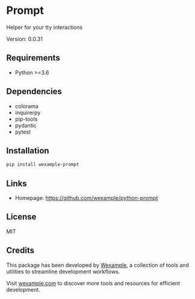 # Prompt

Helper for your tty interactions

Version: 0.0.31

## Requirements

- Python >=3.6

## Dependencies

- colorama
- inquirerpy
- pip-tools
- pydantic
- pytest

## Installation

```bash
pip install wexample-prompt
```

## Links

- Homepage: https://github.com/wexample/python-prompt

## License

MIT
## Credits

This package has been developed by [Wexample](https://wexample.com), a collection of tools and utilities to streamline development workflows.

Visit [wexample.com](https://wexample.com) to discover more tools and resources for efficient development.